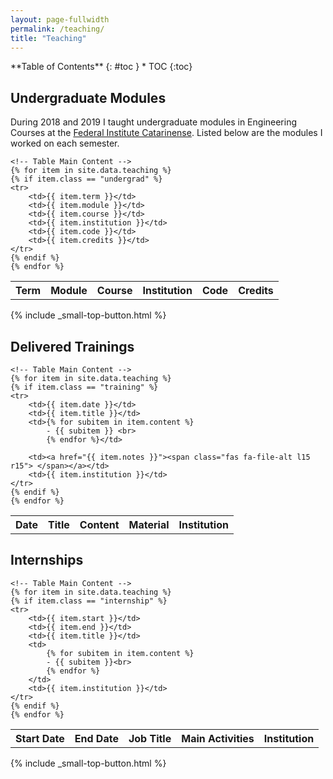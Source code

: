 ```yaml
---
layout: page-fullwidth
permalink: /teaching/
title: "Teaching"
---
```


<div class="panel radius" markdown="1">
**Table of Contents**
{: #toc }
* TOC
{:toc}
</div>

## Undergraduate Modules

During 2018 and 2019 I taught undergraduate modules in Engineering Courses at the [Federal Institute
Catarinense](https://ifc.edu.br/). Listed below are the modules I worked on each semester.

<!-- Automatically imports items from file _data/teaching.yml -->
<table id="fancytable">
    <!-- Table Header -->
    <tr>
        <th>Term</th>
        <th>Module</th>
        <th>Course</th>
        <th>Institution</th>
        <th>Code</th>
        <th>Credits</th>
    </tr>

    <!-- Table Main Content -->
    {% for item in site.data.teaching %}
    {% if item.class == "undergrad" %}
    <tr>
        <td>{{ item.term }}</td>
        <td>{{ item.module }}</td>
        <td>{{ item.course }}</td>
        <td>{{ item.institution }}</td>
        <td>{{ item.code }}</td>
        <td>{{ item.credits }}</td>
    </tr>
    {% endif %}
    {% endfor %}
</table>

{% include _small-top-button.html %}

## Delivered Trainings

<!-- Automatically imports items from file _data/teaching.yml -->
<table id="fancytable">
    <!-- Table Header -->
    <tr>
        <th>Date</th>
        <th>Title</th>
        <th>Content</th>
        <th>Material</th>
        <th>Institution</th>
    </tr>

    <!-- Table Main Content -->
    {% for item in site.data.teaching %}
    {% if item.class == "training" %}
    <tr>
        <td>{{ item.date }}</td>
        <td>{{ item.title }}</td>
        <td>{% for subitem in item.content %}
            - {{ subitem }} <br>
            {% endfor %}</td>

        <td><a href="{{ item.notes }}"><span class="fas fa-file-alt l15 r15"> </span></a></td>
        <td>{{ item.institution }}</td>
    </tr>
    {% endif %}
    {% endfor %}
</table>

## Internships

<!-- Automatically imports items from file _data/teaching.yml -->
<table id="fancytable">
    <!-- Table Header -->
    <tr>
        <th>Start Date</th>
        <th>End Date</th>
        <th>Job Title</th>
        <th>Main Activities</th>
        <th>Institution</th>
    </tr>

    <!-- Table Main Content -->
    {% for item in site.data.teaching %}
    {% if item.class == "internship" %}
    <tr>
        <td>{{ item.start }}</td>
        <td>{{ item.end }}</td>
        <td>{{ item.title }}</td>
        <td>
            {% for subitem in item.content %}
            - {{ subitem }}<br>
            {% endfor %}
        </td>
        <td>{{ item.institution }}</td>
    </tr>
    {% endif %}
    {% endfor %}
</table>

{% include _small-top-button.html %}